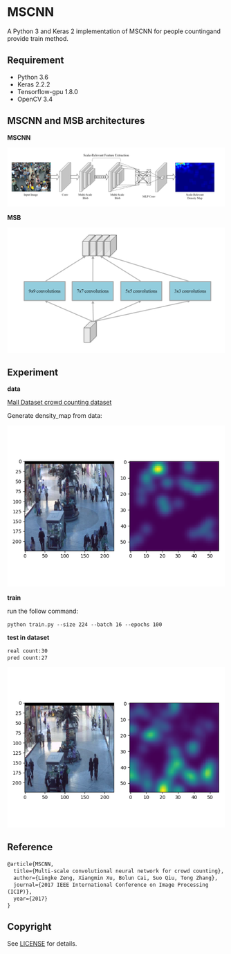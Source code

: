 # MSCNN
A Python 3 and Keras 2 implementation of MSCNN for people countingand provide train method.

## Requirement
- Python 3.6 
- Keras 2.2.2
- Tensorflow-gpu 1.8.0  
- OpenCV 3.4

## MSCNN and MSB architectures
**MSCNN**  

![MSCNN](/images/mscnn.png)

**MSB**  

![MSB](/images/msb.png)

## Experiment

**data**

[Mall Dataset crowd counting dataset](http://personal.ie.cuhk.edu.hk/~ccloy/downloads_mall_dataset.html)

Generate density_map from data:

![density map](/images/density_map.png)

**train**

run the follow command:
```
python train.py --size 224 --batch 16 --epochs 100
```

**test in dataset**
```
real count:30
pred count:27
```
![res](/images/res1.png)

## Reference

	@article{MSCNN,  
	  title={Multi-scale convolutional neural network for crowd counting},  
	  author={Lingke Zeng, Xiangmin Xu, Bolun Cai, Suo Qiu, Tong Zhang},
	  journal={2017 IEEE International Conference on Image Processing (ICIP)},
	  year={2017}
	}


## Copyright
See [LICENSE](LICENSE) for details.
 

